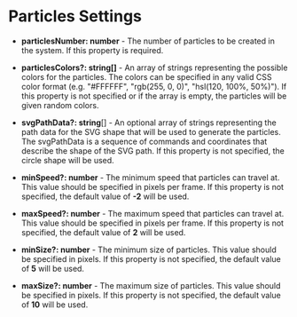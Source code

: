# Particles Settings

- **particlesNumber: number** - The number of particles to be created in the system. If this property is required.

- **particlesColors?: string[]** - An array of strings representing the possible colors for the particles. The colors can be specified in any valid CSS color format (e.g. "#FFFFFF", "rgb(255, 0, 0)", "hsl(120, 100%, 50%)"). If this property is not specified or if the array is empty, the particles will be given random colors.

- **svgPathData?: string**[] - An optional array of strings representing the path data for the SVG shape that will be used to generate the particles. The svgPathData is a sequence of commands and coordinates that describe the shape of the SVG path. If this property is not specified, the circle shape will be used.

- **minSpeed?: number** - The minimum speed that particles can travel at. This value should be specified in pixels per frame. If this property is not specified, the default value of **-2** will be used.

- **maxSpeed?: number** - The maximum speed that particles can travel at. This value should be specified in pixels per frame. If this property is not specified, the default value of **2** will be used.

- **minSize?: number** - The minimum size of particles. This value should be specified in pixels. If this property is not specified, the default value of **5** will be used.

- **maxSize?: number** - The maximum size of particles. This value should be specified in pixels. If this property is not specified, the default value of **10** will be used.


